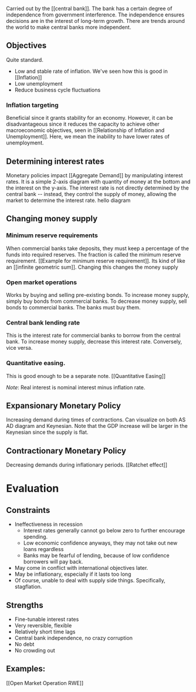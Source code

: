 Carried out by the [[central bank]]. The bank has a certain degree of independence from government interference. The independence ensures decisions are in the interest of long-term growth. There are trends around the world to make central banks more independent.
## Objectives
Quite standard.
- Low and stable rate of inflation. We've seen how this is good in [[Inflation]]
- Low unemployment
- Reduce business cycle fluctuations
### Inflation targeting
Beneficial since it grants stability for an economy. However, it can be disadvantageous since it reduces the capacity to achieve other macroeconomic objectives, seen in [[Relationship of Inflation and Unemployment]]. Here, we mean the inability to have lower rates of unemployment.
## Determining interest rates
Monetary policies impact [[Aggregate Demand]] by manipulating interest rates. It is a simple 2-axis diagram with quantity of money at the bottom and the interest on the y-axis. The interest rate is not directly determined by the central bank -- instead, they control the supply of money, allowing the market to determine the interest rate.
hello diagram
## Changing money supply
### Minimum reserve requirements
When commercial banks take deposits, they must keep a percentage of the funds into required reserves. The fraction is called the minimum reserve requirement. [[Example for minimum reserve requirement]]. Its kind of like an [[infinite geometric sum]]. Changing this changes the money supply
### Open market operations
Works by buying and selling pre-existing bonds. To increase money supply, simply buy bonds from commercial banks. To decrease money supply, sell bonds to commercial banks. The banks must buy them.
### Central bank lending rate
This is the interest rate for commercial banks to borrow from the central bank. To increase money supply, decrease this interest rate. Conversely, vice versa.
### Quantitative easing.
This is good enough to be a separate note. [[Quantitative Easing]]

*Note*: Real interest is nominal interest minus inflation rate.
## Expansionary Monetary Policy
Increasing demand during times of contractions. Can visualize on both AS AD diagram and Keynesian. Note that the GDP increase will be larger in the Keynesian since the supply is flat.
## Contractionary Monetary Policy
Decreasing demands during inflationary periods.
[[Ratchet effect]]

# Evaluation
## Constraints
- Ineffectiveness in recession
	- Interest rates generally cannot go below zero to further encourage spending.
	- Low economic confidence anyways, they may not take out new loans regardless
	- Banks may be fearful of lending, because of low confidence borrowers will pay back.
- May come in conflict with international objectives later.
- May be inflationary, especially if it lasts too long
- Of course, unable to deal with supply side things. Specifically, stagflation.
## Strengths
- Fine-tunable interest rates
- Very reversible, flexible
- Relatively short time lags
- Central bank independence, no crazy corruption
- No debt
- No crowding out
## Examples:
[[Open Market Operation RWE]]